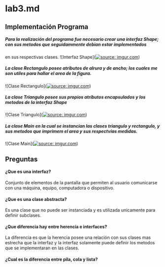 # lab3.md
## Implementación Programa
##### Para la realización del programa fue necesario crear una interfaz Shape; con sus metodos que seguidammente debian estar implementados 
en sus respectivas clases.
![Interfaz Shape](<a href="https://imgur.com/DZpWtml"><img src="https://i.imgur.com/DZpWtml.png?1" title="source: imgur.com" /></a>)
##### La clase Rectangulo posee atributos de alrura y de ancho; los cuales me son utiles para hallar el area de la figura.
![Clase Rectangulo](<a href="https://imgur.com/m4nWRSE"><img src="https://i.imgur.com/m4nWRSE.png?1" title="source: imgur.com" /></a>)
##### La clase Triangulo posee sus propios atributos encapsulados y los metodos de la interfaz Shape
![Clase Triangulo](<a href="https://imgur.com/FVodl9V"><img src="https://i.imgur.com/FVodl9V.png?1" title="source: imgur.com" /></a>)
##### La clase Main en la cual se instancian las clases triangulo y rectangulo, y sus metodos que imprimem el area y sus respectvias medidas.
![Clase Main](<a href="https://imgur.com/x9Lxjz2"><img src="https://i.imgur.com/x9Lxjz2.png?1" title="source: imgur.com" /></a>)
## Preguntas
#### ¿Que es una interfaz?
Conjunto de elementos de la pantalla que permiten al usuario comunicarse con una máquina, equipo, computadora o dispositivo.
#### ¿Que es una clase abstracta?
Es una clase que no puede ser instanciada y es utilizada unicamente para definir subclases.
#### ¿Que diferencia hay entre herencia e interfaces?
La diferencia es que la herencia posee una relación con sus clases mas estrecha que la interfaz y la interfaz 
solamente puede definir los metodos que se implementaran en las clases.
#### ¿Cual es la diferencia entre pila, cola y lista?


